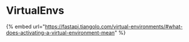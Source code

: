 # VirtualEnvs

{% embed url="https://fastapi.tiangolo.com/virtual-environments/#what-does-activating-a-virtual-environment-mean" %}
